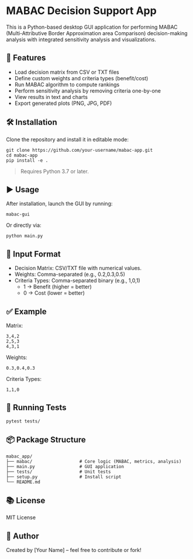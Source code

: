 
MABAC Decision Support App
===========================

This is a Python-based desktop GUI application for performing MABAC (Multi-Attributive Border Approximation area Comparison)
decision-making analysis with integrated sensitivity analysis and visualizations.

🚀 Features
-----------
- Load decision matrix from CSV or TXT files
- Define custom weights and criteria types (benefit/cost)
- Run MABAC algorithm to compute rankings
- Perform sensitivity analysis by removing criteria one-by-one
- View results in text and charts
- Export generated plots (PNG, JPG, PDF)

🛠 Installation
---------------
Clone the repository and install it in editable mode:

```
git clone https://github.com/your-username/mabac-app.git
cd mabac-app
pip install -e .
```

> Requires Python 3.7 or later.

▶️ Usage
--------
After installation, launch the GUI by running:

```
mabac-gui
```

Or directly via:

```
python main.py
```

🧠 Input Format
---------------
- Decision Matrix: CSV/TXT file with numerical values.
- Weights: Comma-separated (e.g., 0.2,0.3,0.5)
- Criteria Types: Comma-separated binary (e.g., 1,0,1)
    - 1 → Benefit (higher = better)
    - 0 → Cost (lower = better)

✅ Example
----------
Matrix:
```
3,4,2
2,5,3
4,3,1
```

Weights:
```
0.3,0.4,0.3
```

Criteria Types:
```
1,1,0
```

🧪 Running Tests
----------------
```
pytest tests/
```

📦 Package Structure
--------------------
```
mabac_app/
├── mabac/                  # Core logic (MABAC, metrics, analysis)
├── main.py                 # GUI application
├── tests/                  # Unit tests
├── setup.py                # Install script
└── README.md
```

📚 License
----------
MIT License

👤 Author
---------
Created by [Your Name] – feel free to contribute or fork!
